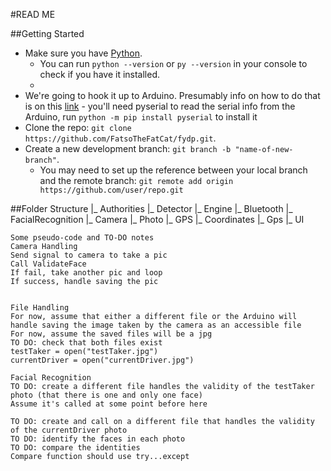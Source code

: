 #READ ME

##Getting Started 
- Make sure you have [Python](https://www.python.org/downloads/ "Python"). 
	- You can run `python --version` or `py --version` in your console to check if you have it installed.
	- 
- We're going to hook it up to Arduino. Presumably info on how to do that is on this [link](https://playground.arduino.cc/interfacing/python "Arduino with Python") - you'll need pyserial to read the serial info from the Arduino, run `python -m pip install pyserial` to install it
- Clone the repo: `git clone https://github.com/FatsoTheFatCat/fydp.git`.
- Create a new development branch: `git branch -b "name-of-new-branch"`.
	- You may need to set up the reference between your local branch and the remote branch: `git remote add origin https://github.com/user/repo.git`

##Folder Structure
  |_ Authorities
  |_ Detector
  |_ Engine
  		|_ Bluetooth
  |_ FacialRecognition
  		|_ Camera
  		|_ Photo
  |_ GPS
  		|_ Coordinates
  		|_ Gps
  |_ UI


	Some pseudo-code and TO-DO notes
	Camera Handling
	Send signal to camera to take a pic
	Call ValidateFace
	If fail, take another pic and loop
	If success, handle saving the pic


	File Handling
	For now, assume that either a different file or the Arduino will handle saving the image taken by the camera as an accessible file
	For now, assume the saved files will be a jpg
	TO DO: check that both files exist
	testTaker = open("testTaker.jpg")
	currentDriver = open("currentDriver.jpg")

	Facial Recognition
	TO DO: create a different file handles the validity of the testTaker photo (that there is one and only one face)
	Assume it's called at some point before here

	TO DO: create and call on a different file that handles the validity of the currentDriver photo
	TO DO: identify the faces in each photo
	TO DO: compare the identities
	Compare function should use try...except